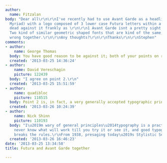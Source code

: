 ```yaml
---
author:
  name: Fitzalan
body: "Dear all\r\n\r\nI've recently had to use Avant Garde as a headline font (body
  Myriad) with a logo composed of 3 lower case Futura letters within a geometric shape.\r\n\r\nIm
  dead against it frankly as \r\n\r\n1 Avant Garde isnt a pretty sight for me\r\n2
  Two kind of similar geometric shaped fonts that are kind of the same, look plain
  wrong together.\r\n\r\nAny thoughts?\r\n\r\nThanks\r\n\r\nStephen"
comments:
- author:
    name: George Thomas
  body: You have good reason to be against it; both of your points on right on target.
  created: '2013-03-25 14:36:24'
- author:
    name: David Vereschagin
    picture: 122439
  body: "I agree on point 2.\r\n"
  created: '2013-03-25 15:51:59'
- author:
    name: quadibloc
    picture: 118515
  body: Point 2 is, in fact, a very generally accepted typographic principle.
  created: '2013-03-26 10:24:39'
- author:
    name: Nick Shinn
    picture: 110193
  body: "I\u2019m wary of general principles\u2014typography is a practical discipline.\r\nYou
    never know what will work till you try it or see it, and good typography often
    breaks the rules.\r\nFrom 1938, presaging today\u2019s Stylistic Sets:\r\n[img:sites/default/files/old-images/CandW_3905.png]"
  created: '2013-03-26 16:46:23'
date: '2013-03-25 13:34:58'
title: Futura and Avant Garde together

---
```


